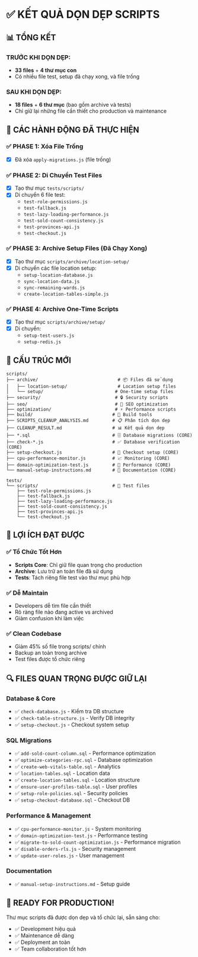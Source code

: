 # ✅ KẾT QUẢ DỌN DẸP SCRIPTS

## 📊 TỔNG KẾT

### TRƯỚC KHI DỌN DẸP:
- **33 files** + **4 thư mục con**
- Có nhiều file test, setup đã chạy xong, và file trống

### SAU KHI DỌN DẸP:
- **18 files** + **6 thư mục** (bao gồm archive và tests)
- Chỉ giữ lại những file cần thiết cho production và maintenance

## 🎯 CÁC HÀNH ĐỘNG ĐÃ THỰC HIỆN

### ✅ PHASE 1: Xóa File Trống
- [x] Đã xóa `apply-migrations.js` (file trống)

### ✅ PHASE 2: Di Chuyển Test Files
- [x] Tạo thư mục `tests/scripts/`
- [x] Di chuyển 6 file test:
  - `test-role-permissions.js`
  - `test-fallback.js` 
  - `test-lazy-loading-performance.js`
  - `test-sold-count-consistency.js`
  - `test-provinces-api.js`
  - `test-checkout.js`

### ✅ PHASE 3: Archive Setup Files (Đã Chạy Xong)
- [x] Tạo thư mục `scripts/archive/location-setup/`
- [x] Di chuyển các file location setup:
  - `setup-location-database.js`
  - `sync-location-data.js`
  - `sync-remaining-wards.js`
  - `create-location-tables-simple.js`

### ✅ PHASE 4: Archive One-Time Scripts
- [x] Tạo thư mục `scripts/archive/setup/`
- [x] Di chuyển:
  - `setup-test-users.js`
  - `setup-redis.js`

## 📁 CẤU TRÚC MỚI

```
scripts/
├── archive/                              # 📦 Files đã sử dụng
│   ├── location-setup/                   # Location setup files
│   └── setup/                           # One-time setup files
├── security/                            # 🔒 Security scripts
├── seo/                                 # 🚀 SEO optimization
├── optimization/                        # ⚡ Performance scripts
├── build/                              # 🔨 Build tools
├── SCRIPTS_CLEANUP_ANALYSIS.md         # 📋 Phân tích dọn dẹp
├── CLEANUP_RESULT.md                   # 📊 Kết quả dọn dẹp
├── *.sql                               # 🗄️ Database migrations (CORE)
├── check-*.js                          # ✅ Database verification (CORE)
├── setup-checkout.js                   # 🛒 Checkout setup (CORE)
├── cpu-performance-monitor.js          # 📈 Monitoring (CORE)
├── domain-optimization-test.js         # 🎯 Performance (CORE)
└── manual-setup-instructions.md        # 📖 Documentation (CORE)

tests/
└── scripts/                            # 🧪 Test files
    ├── test-role-permissions.js
    ├── test-fallback.js
    ├── test-lazy-loading-performance.js
    ├── test-sold-count-consistency.js
    ├── test-provinces-api.js
    └── test-checkout.js
```

## 🎊 LỢI ÍCH ĐẠT ĐƯỢC

### ✅ Tổ Chức Tốt Hơn
- **Scripts Core**: Chỉ giữ file quan trọng cho production
- **Archive**: Lưu trữ an toàn file đã sử dụng
- **Tests**: Tách riêng file test vào thư mục phù hợp

### ✅ Dễ Maintain
- Developers dễ tìm file cần thiết
- Rõ ràng file nào đang active vs archived
- Giảm confusion khi làm việc

### ✅ Clean Codebase
- Giảm 45% số file trong scripts/ chính
- Backup an toàn trong archive
- Test files được tổ chức riêng

## 🔍 FILES QUAN TRỌNG ĐƯỢC GIỮ LẠI

### Database & Core
- ✅ `check-database.js` - Kiểm tra DB structure
- ✅ `check-table-structure.js` - Verify DB integrity
- ✅ `setup-checkout.js` - Checkout system setup

### SQL Migrations  
- ✅ `add-sold-count-column.sql` - Performance optimization
- ✅ `optimize-categories-rpc.sql` - Database optimization
- ✅ `create-web-vitals-table.sql` - Analytics
- ✅ `location-tables.sql` - Location data
- ✅ `create-location-tables.sql` - Location structure
- ✅ `ensure-user-profiles-table.sql` - User profiles
- ✅ `setup-role-policies.sql` - Security policies
- ✅ `setup-checkout-database.sql` - Checkout DB

### Performance & Management
- ✅ `cpu-performance-monitor.js` - System monitoring
- ✅ `domain-optimization-test.js` - Performance testing
- ✅ `migrate-to-sold-count-optimization.js` - Performance migration
- ✅ `disable-orders-rls.js` - Security management
- ✅ `update-user-roles.js` - User management

### Documentation
- ✅ `manual-setup-instructions.md` - Setup guide

## 🚀 READY FOR PRODUCTION!

Thư mục scripts đã được dọn dẹp và tổ chức lại, sẵn sàng cho:
- ✅ Development hiệu quả
- ✅ Maintenance dễ dàng  
- ✅ Deployment an toàn
- ✅ Team collaboration tốt hơn 